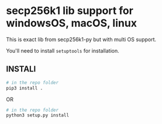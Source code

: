 # secp256k1 lib support for windowsOS, macOS, linux

This is exact lib from secp256k1-py but with multi OS support.

You'll need to install `setuptools` for installation.

## INSTALl

```python
# in the repo folder
pip3 install .
```
OR

```python
# in the repo folder
python3 setup.py install
```
